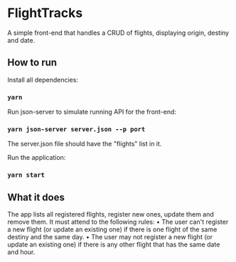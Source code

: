 # FlightTracks
A simple front-end that handles a CRUD of flights, displaying origin, destiny and date.

## How to run

Install all dependencies:
### `yarn`

Run json-server to simulate running API for the front-end:
### `yarn json-server server.json --p port`

The server.json file should have the "flights" list in it.

Run the application:
### `yarn start`

## What it does

The app lists all registered flights, register new ones, update them and remove them. It must attend to the following rules:
• The user can't register a new flight (or update an existing one) if there is one flight of the same destiny and the same day.
• The user may not register a new flight (or update an existing one) if there is any other flight that has the same date and hour.
